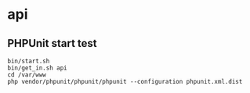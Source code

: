 api
===

PHPUnit start test
---
```
bin/start.sh 
bin/get_in.sh api
cd /var/www
php vendor/phpunit/phpunit/phpunit --configuration phpunit.xml.dist
```